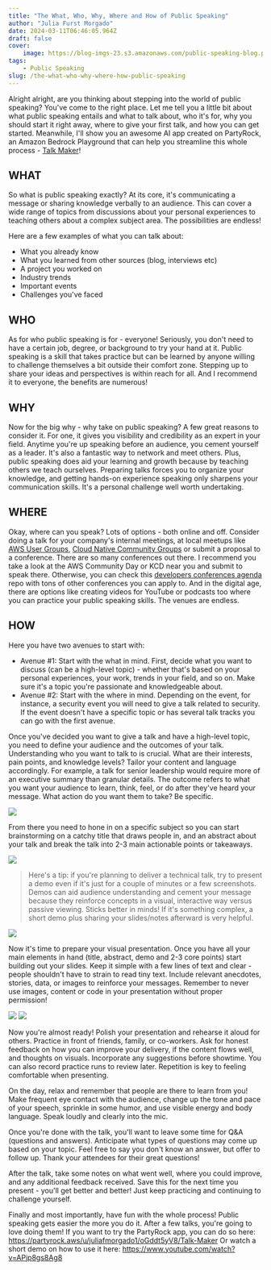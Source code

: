 ```yaml
---
title: "The What, Who, Why, Where and How of Public Speaking"
author: "Julia Furst Morgado"
date: 2024-03-11T06:46:05.964Z
draft: false
cover:
    image: https://blog-imgs-23.s3.amazonaws.com/public-speaking-blog.png
tags: 
    - Public Speaking
slug: /the-what-who-why-where-how-public-speaking
---
```


Alright alright, are you thinking about stepping into the world of public speaking? You've come to the right place. Let me tell you a little bit about what public speaking entails and what to talk about, who it's for, why you should start it right away, where to give your first talk, and how you can get started. Meanwhile, I'll show you an awesome AI app created on PartyRock, an Amazon Bedrock Playground that can help you streamline this whole process - [Talk Maker](https://partyrock.aws/u/juliafmorgado1/oGddt5yV8/Talk-Maker)!

## WHAT
So what is public speaking exactly? At its core, it's communicating a message or sharing knowledge verbally to an audience. This can cover a wide range of topics from discussions about your personal experiences to teaching others about a complex subject area. The possibilities are endless!

Here are a few examples of what you can talk about:
- What you already know
- What you learned from other sources (blog, interviews etc)
- A project you worked on
- Industry trends
- Important events
- Challenges you've faced

## WHO
As for who public speaking is for - everyone! Seriously, you don't need to have a certain job, degree, or background to try your hand at it. Public speaking is a skill that takes practice but can be learned by anyone willing to challenge themselves a bit outside their comfort zone. Stepping up to share your ideas and perspectives is within reach for all. And I recommend it to everyone, the benefits are numerous!

## WHY
Now for the big why - why take on public speaking? A few great reasons to consider it. For one, it gives you visibility and credibility as an expert in your field. Anytime you're up speaking before an audience, you cement yourself as a leader. It's also a fantastic way to network and meet others. Plus, public speaking does aid your learning and growth because by teaching others we teach ourselves. Preparing talks forces you to organize your knowledge, and getting hands-on experience speaking only sharpens your communication skills. It's a personal challenge well worth undertaking.

## WHERE
Okay, where can you speak? Lots of options - both online and off. Consider doing a talk for your company's internal meetings, at local meetups like [AWS User Groups](https://aws.amazon.com/developer/community/usergroups/), [Cloud Native Community Groups](https://community.cncf.io/chapters/) or submit a proposal to a conference. There are so many conferences out there. I recommend you take a look at the AWS Community Day or KCD near you and submit to speak there. Otherwise, you can check this [developers conferences agenda](https://github.com/scraly/developers-conferences-agenda) repo with tons of other conferences you can apply to. And in the digital age, there are options like creating videos for YouTube or podcasts too where you can practice your public speaking skills. The venues are endless.

## HOW
Here you have two avenues to start with:
- Avenue #1: Start with the what in mind. First, decide what you want to discuss (can be a high-level topic) - whether that's based on your personal experiences, your work, trends in your field, and so on. Make sure it's a topic you're passionate and knowledgeable about.
- Avenue #2: Start with the where in mind. Depending on the event, for instance, a security event you will need to give a talk related to security. If the event doesn't have a specific topic or has several talk tracks you can go with the first avenue.

Once you've decided you want to give a talk and have a high-level topic, you need to define your audience and the outcomes of your talk. Understanding who you want to talk to is crucial. What are their interests, pain points, and knowledge levels? Tailor your content and language accordingly. For example, a talk for senior leadership would require more of an executive summary than granular details. The outcome refers to what you want your audience to learn, think, feel, or do after they've heard your message. What action do you want them to take? Be specific.

![](https://blog-imgs-23.s3.amazonaws.com/talkmaker1.png)

From there you need to hone in on a specific subject so you can start brainstorming on a catchy title that draws people in, and an abstract about your talk and break the talk into 2-3 main actionable points or takeaways.

![](https://blog-imgs-23.s3.amazonaws.com/talkmaker2.png)

> Here's a tip: if you're planning to deliver a technical talk, try to present a demo even if it's just for a couple of minutes or a few screenshots. Demos can aid audience understanding and cement your message because they reinforce concepts in a visual, interactive way versus passive viewing. Sticks better in minds! If it's something complex, a short demo plus sharing your slides/notes afterward is very helpful.

![](https://blog-imgs-23.s3.amazonaws.com/talkmaker3.png)

Now it's time to prepare your visual presentation. Once you have all your main elements in hand (title, abstract, demo and 2-3 core points) start building out your slides. Keep it simple with a few lines of text and clear - people shouldn't have to strain to read tiny text. Include relevant anecdotes, stories, data, or images to reinforce your messages. Remember to never use images, content or code in your presentation without proper permission!

![](https://blog-imgs-23.s3.amazonaws.com/talkmaker4.png)
![](https://blog-imgs-23.s3.amazonaws.com/talkmaker5.png)

Now you're almost ready! Polish your presentation and rehearse it aloud for others. Practice in front of friends, family, or co-workers. Ask for honest feedback on how you can improve your delivery, if the content flows well, and thoughts on visuals. Incorporate any suggestions before showtime. You can also record practice runs to review later. Repetition is key to feeling comfortable when presenting.

On the day, relax and remember that people are there to learn from you! Make frequent eye contact with the audience, change up the tone and pace of your speech, sprinkle in some humor, and use visible energy and body language. Speak loudly and clearly into the mic.

Once you're done with the talk, you'll want to leave some time for Q&A (questions and answers). Anticipate what types of questions may come up based on your topic. Feel free to say you don't know an answer, but offer to follow up. Thank your attendees for their great questions!

After the talk, take some notes on what went well, where you could improve, and any additional feedback received. Save this for the next time you present - you'll get better and better! Just keep practicing and continuing to challenge yourself.

Finally and most importantly, have fun with the whole process! Public speaking gets easier the more you do it. After a few talks, you're going to love doing them!
If you want to try the PartyRock app, you can do so here: https://partyrock.aws/u/juliafmorgado1/oGddt5yV8/Talk-Maker
Or watch a short demo on how to use it here: https://www.youtube.com/watch?v=APjp8gs8Ag8
 
